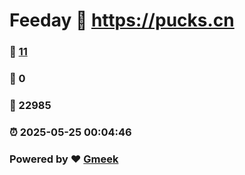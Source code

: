 # Feeday :link: https://pucks.cn 
### :page_facing_up: [11](https://pucks.cn/tag.html) 
### :speech_balloon: 0 
### :hibiscus: 22985 
### :alarm_clock: 2025-05-25 00:04:46 
### Powered by :heart: [Gmeek](https://github.com/Meekdai/Gmeek)
